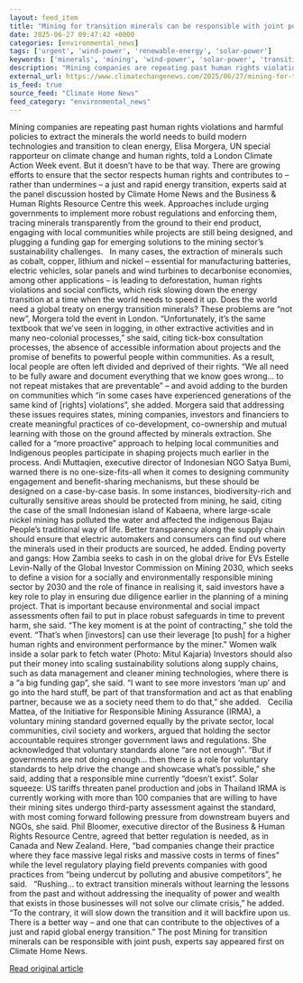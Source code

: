 ```yaml
---
layout: feed_item
title: "Mining for transition minerals can be responsible with joint push, experts say"
date: 2025-06-27 09:47:42 +0000
categories: [environmental_news]
tags: ['urgent', 'wind-power', 'renewable-energy', 'solar-power']
keywords: ['minerals', 'mining', 'wind-power', 'solar-power', 'transition', 'renewable-energy', 'urgent']
description: "Mining companies are repeating past human rights violations and harmful policies to extract the minerals the world needs to build modern technologies and tra..."
external_url: https://www.climatechangenews.com/2025/06/27/mining-for-transition-minerals-can-be-responsible-with-joint-push-experts-say/
is_feed: true
source_feed: "Climate Home News"
feed_category: "environmental_news"
---
```


Mining companies are repeating past human rights violations and harmful policies to extract the minerals the world needs to build modern technologies and transition to clean energy, Elisa Morgera, UN special rapporteur on climate change and human rights, told a London Climate Action Week event. But it doesn’t have to be that way. There are growing efforts to ensure that the sector respects human rights and contributes to &#8211; rather than undermines &#8211; a just and rapid energy transition, experts said at the panel discussion hosted by Climate Home News and the Business &amp; Human Rights Resource Centre this week. Approaches include urging governments to implement more robust regulations and enforcing them, tracing minerals transparently from the ground to their end product, engaging with local communities while projects are still being designed, and plugging a funding gap for emerging solutions to the mining sector’s sustainability challenges. &nbsp; In many cases, the extraction of minerals such as cobalt, copper, lithium and nickel &#8211; essential for manufacturing batteries, electric vehicles, solar panels and wind turbines to decarbonise economies, among other applications &#8211; is leading to deforestation, human rights violations and social conflicts, which risk slowing down the energy transition at a time when the world needs to speed it up. Does the world need a global treaty on energy transition minerals? These problems are “not new”, Morgera told the event in London. “Unfortunately, it&#8217;s the same textbook that we&#8217;ve seen in logging, in other extractive activities and in many neo-colonial processes,” she said, citing tick-box consultation processes, the absence of accessible information about projects and the promise of benefits to powerful people within communities. As a result, local people are often left divided and deprived of their rights. “We all need to be fully aware and document everything that we know goes wrong… to not repeat mistakes that are preventable” &#8211; and avoid adding to the burden on communities which “in some cases have experienced generations of the same kind of [rights] violations”, she added. Morgera said that addressing these issues requires states, mining companies, investors and financiers to create meaningful practices of co-development, co-ownership and mutual learning with those on the ground affected by minerals extraction. She called for a “more proactive” approach to helping local communities and Indigenous peoples participate in shaping projects much earlier in the process. Andi Muttaqien, executive director of Indonesian NGO Satya Bumi, warned there is no one-size-fits-all when it comes to designing community engagement and benefit-sharing mechanisms, but these should be designed on a case-by-case basis. In some instances, biodiversity-rich and culturally sensitive areas should be protected from mining, he said, citing the case of the small Indonesian island of Kabaena, where large-scale nickel mining has polluted the water and affected the indigenous Bajau People’s traditional way of life. Better transparency along the supply chain should ensure that electric automakers and consumers can find out where the minerals used in their products are sourced, he added. Ending poverty and gangs: How Zambia seeks to cash in on the global drive for EVs Estelle Levin-Nally of the Global Investor Commission on Mining 2030, which seeks to define a vision for a socially and environmentally responsible mining sector by 2030 and the role of finance in realising it, said investors have a key role to play in ensuring due diligence earlier in the planning of a mining project. That is important because environmental and social impact assessments often fail to put in place robust safeguards in time to prevent harm, she said. “The key moment is at the point of contracting,” she told the event. “That&#8217;s when [investors] can use their leverage [to push] for a higher human rights and environment performance by the miner.” Women walk inside a solar park to fetch water (Photo: Mitul Kajaria) Investors should also put their money into scaling sustainability solutions along supply chains, such as data management and cleaner mining technologies, where there is a “a big funding gap”, she said. “I want to see more investors ‘man up’ and go into the hard stuff, be part of that transformation and act as that enabling partner, because we as a society need them to do that,” she added. &nbsp; Cecilia Mattea, of the Initiative for Responsible Mining Assurance (IRMA), a voluntary mining standard governed equally by the private sector, local communities, civil society and workers, argued that holding the sector accountable requires stronger government laws and regulations. She acknowledged that voluntary standards alone “are not enough”. “But if governments are not doing enough… then there is a role for voluntary standards to help drive the change and showcase what&#8217;s possible,” she said, adding that a responsible mine currently “doesn’t exist”. Solar squeeze: US tariffs threaten panel production and jobs in Thailand IRMA is currently working with more than 100 companies that are willing to have their mining sites undergo third-party assessment against the standard, with most coming forward following pressure from downstream buyers and NGOs, she said. Phil Bloomer, executive director of the Business &amp; Human Rights Resource Centre, agreed that better regulation is needed, as in Canada and New Zealand. Here, “bad companies change their practice where they face massive legal risks and massive costs in terms of fines” while the level regulatory playing field prevents companies with good practices from “being undercut by polluting and abusive competitors”, he said. &nbsp; “Rushing&#8230; to extract transition minerals without learning the lessons from the past and without addressing the inequality of power and wealth that exists in those businesses will not solve our climate crisis,&#8221; he added. &#8220;To the contrary, it will slow down the transition and it will backfire upon us. There is a better way &#8211; and one that can contribute to the objectives of a just and rapid global energy transition.” The post Mining for transition minerals can be responsible with joint push, experts say appeared first on Climate Home News.

[Read original article](https://www.climatechangenews.com/2025/06/27/mining-for-transition-minerals-can-be-responsible-with-joint-push-experts-say/)
